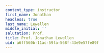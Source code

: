 ```yaml
---
content_type: instructor
first_name: Jonathan
headless: true
last_name: Lewellen
middle_initial: ''
salutation: Prof.
title: Prof. Jonathan Lewellen
uid: a6ff560b-11ac-59fa-568f-43e9e57fe89f
---
```

